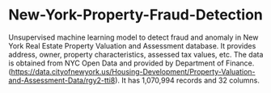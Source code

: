 # New-York-Property-Fraud-Detection

Unsupervised machine learning model to detect fraud and anomaly in New York Real Estate Property Valuation and Assessment database. It provides address, owner, property characteristics, assessed tax values, etc. The data is obtained from NYC Open Data and provided by Department of Finance.(https://data.cityofnewyork.us/Housing-Development/Property-Valuation-and-Assessment-Data/rgy2-tti8). It has 1,070,994 records and 32 columns.



